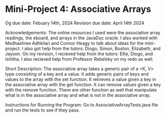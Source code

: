 # Mini-Project 4: Associative Arrays 
Og due date: Febuary 14th, 2024
Revision due date: April 14th 2024

Acknowledgements: The online resources I used were the associative array readings, the eboard, and arrays in the JavaDoc oracle. I also worked with Medhashree Adhkilari and Connor Heagy to talk about ideas for the mini-project. I also got help from the tutors: Diogo, Simon, Boston, Elizabeth, and Jayson. On my revision, I recieved help from the tutors: Ellie, Diogo, and Ishitha. I also recieved help from Professor Rebelsky on my redo as well.  


Short Description: The associative array takes a generic pair of a <K, V> type consisting of a key and a value. It adds generic pairs of keys and values to the array with the set function. It retrieves a value given a key in the associative array with the get function. It can remove values given a key with the remove function. There are other function as well that manipulate what is in the associative array and what is not in the associative array. 

Instructions for Running the Program: Go to AssociativeArrayTests.java file and run the tests to see if they pass. 

